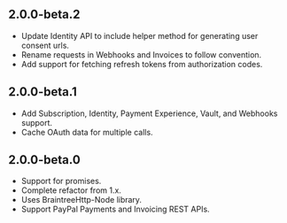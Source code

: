## 2.0.0-beta.2
* Update Identity API to include helper method for generating user consent urls.
* Rename requests in Webhooks and Invoices to follow convention.
* Add support for fetching refresh tokens from authorization codes.

## 2.0.0-beta.1
* Add Subscription, Identity, Payment Experience, Vault, and Webhooks support.
* Cache OAuth data for multiple calls.

## 2.0.0-beta.0
* Support for promises.
* Complete refactor from 1.x.
* Uses BraintreeHttp-Node library.
* Support PayPal Payments and Invoicing REST APIs.

